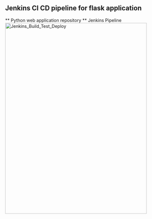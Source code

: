 ## Jenkins CI CD pipeline for flask application

** Python web application repository
** Jenkins Pipeline
<img width="454" height="612" alt="Jenkins_Build_Test_Deploy" src="https://github.com/user-attachments/assets/43a0fed0-7b8a-4208-a79e-ae50768904f7" />
